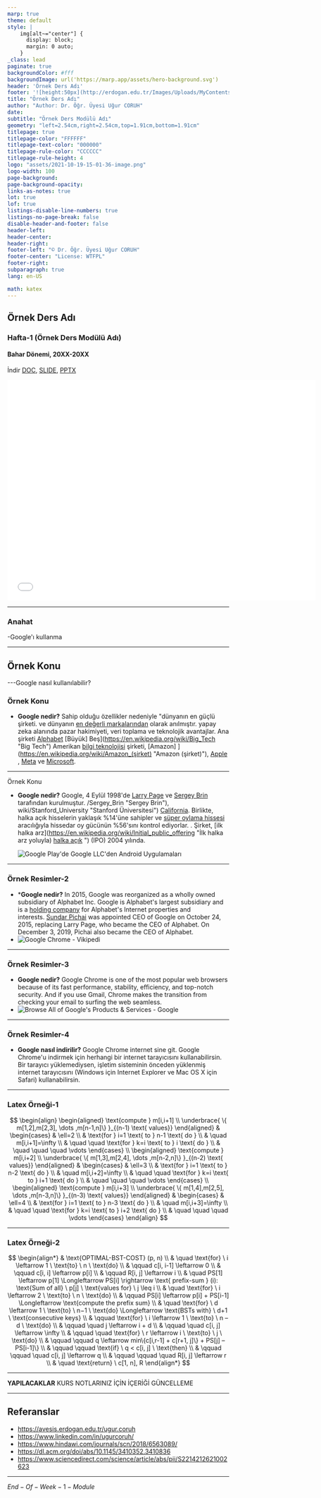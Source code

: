 ```yaml
---
marp: true
theme: default
style: |
    img[alt~="center"] {
      display: block;
      margin: 0 auto;
    }
_class: lead
paginate: true
backgroundColor: #fff
backgroundImage: url('https://marp.app/assets/hero-background.svg')
header: 'Örnek Ders Adı'
footer: '![height:50px](http://erdogan.edu.tr/Images/Uploads/MyContents/L_379-20170718142719217230.jpg) RTEU CE204 Hafta-1'
title: "Örnek Ders Adı"
author: "Author: Dr. Öğr. Üyesi Uğur CORUH"
date:
subtitle: "Örnek Ders Modülü Adı"
geometry: "left=2.54cm,right=2.54cm,top=1.91cm,bottom=1.91cm"
titlepage: true
titlepage-color: "FFFFFF"
titlepage-text-color: "000000"
titlepage-rule-color: "CCCCCC"
titlepage-rule-height: 4
logo: "assets/2021-10-19-15-01-36-image.png"
logo-width: 100 
page-background:
page-background-opacity:
links-as-notes: true
lot: true
lof: true
listings-disable-line-numbers: true
listings-no-page-break: false
disable-header-and-footer: false
header-left:
header-center:
header-right:
footer-left: "© Dr. Öğr. Üyesi Uğur CORUH"
footer-center: "License: WTFPL"
footer-right:
subparagraph: true
lang: en-US 

math: katex
---
```


<!-- _backgroundColor: aquq -->

<!-- _color: orange -->

<!-- paginate: false -->

## Örnek Ders Adı

### Hafta-1 (Örnek Ders Modülü Adı)

#### Bahar Dönemi, 20XX-20XX

İndir [DOC](week-1.tr.md_doc.pdf), [SLIDE](week-1.tr.md_slide.pdf), [PPTX](week-1.tr.md_slide.pptx)

<iframe width=700, height=500 frameBorder=0 src="../week-1.tr.md_slide.html"></iframe>

---

<!-- paginate: true -->

### Anahat

-Google'ı kullanma

---

## **Örnek Konu**

---Google nasıl kullanılabilir?

### Örnek Konu

- **Google nedir?**
Sahip olduğu özellikler nedeniyle "dünyanın en güçlü şirketi. ve dünyanın [en değerli markalarından](https://en.wikipedia.org/wiki/List_of_most_valuable_brands "En değerli markaların listesi") olarak anılmıştır. yapay zeka alanında pazar hakimiyeti, veri toplama ve teknolojik avantajlar. Ana şirketi [Alphabet](https://en.wikipedia.org/wiki/Alphabet_Inc. "Alphabet Inc.") [Büyük] Beş](https://en.wikipedia.org/wiki/Big_Tech "Big Tech") Amerikan [bilgi teknolojisi](https://en.wikipedia.org/wiki/Information_technology "Bilgi teknolojisi") şirketi, [Amazon] ](https://en.wikipedia.org/wiki/Amazon_(şirket) "Amazon (şirket)"), [Apple](https://en.wikipedia.org/wiki/Apple_Inc. "Apple Inc.") , [Meta](https://en.wikipedia.org/wiki/Meta_Platforms "Meta Platformlar") ve [Microsoft](https://en.wikipedia.org/wiki/Microsoft "Microsoft").
---

Örnek Konu


- **Google nedir?**
Google, 4 Eylül 1998'de [Larry Page](https://en.wikipedia.org/wiki/Larry_Page "Larry Page") ve [Sergey Brin](https://en.wikipedia.org/wiki) tarafından kurulmuştur. /Sergey_Brin "Sergey Brin"), wiki/Stanford_University "Stanford Üniversitesi") [California](https://en.wikipedia.org/wiki/California "California"). Birlikte, halka açık hisselerin yaklaşık %14'üne sahipler ve [süper oylama hissesi](https://en.wikipedia.org/wiki/Super-voting_stock "Süper oylama hissesi") aracılığıyla hissedar oy gücünün %56'sını kontrol ediyorlar. . Şirket, [ilk halka arz](https://en.wikipedia.org/wiki/Initial_public_offering "İlk halka arz yoluyla) [halka açık](https://en.wikipedia.org/wiki/Public_company "Halka açık şirket") ") (IPO) 2004 yılında.
  
  ![Google Play'de Google LLC'den Android Uygulamaları](https://play-lh.googleusercontent.com/1-hPxafOxdYpYZEOKzNIkSP43HXCNftVJVttoo4ucl7rsMASXW3Xr6GlXURCubE1tA=w3840-h2160-rw)
---

### Örnek Resimler-2

- ***Google nedir?**
 In 2015, Google was reorganized as a wholly owned subsidiary of Alphabet Inc. Google is Alphabet's largest subsidiary and is a [holding company](https://en.wikipedia.org/wiki/Holding_company "Holding company") for Alphabet's Internet properties and interests. [Sundar Pichai](https://en.wikipedia.org/wiki/Sundar_Pichai "Sundar Pichai") was appointed CEO of Google on October 24, 2015, replacing Larry Page, who became the CEO of Alphabet. On December 3, 2019, Pichai also became the CEO of Alphabet.
- ![Google Chrome - Vikipedi](https://upload.wikimedia.org/wikipedia/commons/thumb/e/e1/Google_Chrome_icon_%28February_2022%29.svg/800px-Google_Chrome_icon_%28February_2022%29.svg.png)
---

### Örnek Resimler-3

- **Google nedir?**
Google Chrome is one of the most popular web browsers because of its fast performance, stability, efficiency, and top-notch security. And if you use Gmail, Chrome makes the transition from checking your email to surfing the web seamless.
- ![Browse All of Google's Products & Services - Google](https://lh3.googleusercontent.com/O53jgarLMMs6WBjROWgvDFWD1SrzVxc3yLfpI8Lk7_2zUwmgzDi4T-y3QxFTABRkzXKG385ZSkknvOcbL0dt0S5XiAAqEzUO06gy6koJDSCxLERtlJw)

---

### Örnek Resimler-4

- **Google nasıl indirilir?**
Google Chrome internet sine git. Google Chrome'u indirmek için herhangi bir internet tarayıcısını kullanabilirsin. Bir tarayıcı yüklemediysen, işletim sisteminin önceden yüklenmiş internet tarayıcısını (Windows için Internet Explorer ve Mac OS X için Safari) kullanabilirsin.



---

###  Latex Örneği-1

$$
\begin{align}
  \begin{aligned}
  \text{compute } m[i,i+1] \\
  \underbrace{ \{ m[1,2],m[2,3], \dots ,m[n-1,n]\} }_{(n-1) \text{ values}}
  \end{aligned}
    & \begin{cases}
    & \ell=2  \\
    & \text{for } i=1 \text{ to } n-1 \text{ do } \\
    & \quad m[i,i+1]=\infty \\
    & \quad \quad \text{for } k=i \text{ to } i \text{ do } \\
    &  \quad \quad \quad \vdots
    \end{cases} \\
  \begin{aligned}
  \text{compute } m[i,i+2] \\
  \underbrace{ \{ m[1,3],m[2,4], \dots ,m[n-2,n]\} }_{(n-2) \text{ values}}
  \end{aligned}
    & \begin{cases}
    & \ell=3  \\
    & \text{for } i=1 \text{ to } n-2 \text{ do } \\
    & \quad m[i,i+2]=\infty \\
    & \quad \quad \text{for } k=i \text{ to } i+1 \text{ do } \\
    & \quad \quad \quad \vdots
    \end{cases} \\
  \begin{aligned}
  \text{compute } m[i,i+3] \\
  \underbrace{ \{ m[1,4],m[2,5], \dots ,m[n-3,n]\} }_{(n-3) \text{ values}}
    \end{aligned}
    & \begin{cases}
    & \ell=4  \\
    & \text{for } i=1 \text{ to } n-3 \text{ do } \\
    & \quad m[i,i+3]=\infty \\
    & \quad \quad \text{for } k=i \text{ to } i+2 \text{ do } \\
    & \quad \quad \quad \vdots
    \end{cases}
\end{align}
$$

---

### Latex Örneği-2

$$
\begin{align*}
& \text{OPTIMAL-BST-COST} (p, n) \\
& \quad \text{for} \ i \leftarrow 1 \ \text{to} \ n \ \text{do} \\
& \qquad c[i, i-1] \leftarrow 0 \\
& \qquad c[i, i] \leftarrow p[i] \\
& \qquad R[i, j] \leftarrow i \\
& \quad PS[1] \leftarrow p[1] \Longleftarrow PS[i] \rightarrow  \text{ prefix-sum } (i): \text{Sum of all} \ p[j] \ \text{values for}  \ j \leq i
 \\
& \quad \text{for} \ i \leftarrow 2 \ \text{to} \ n \ \text{do} \\
& \qquad PS[i] \leftarrow p[i] + PS[i-1]  \Longleftarrow  \text{compute the prefix sum} \\
& \quad \text{for} \ d \leftarrow 1 \ \text{to} \ n−1 \ \text{do}   \Longleftarrow  \text{BSTs with} \ d+1 \ \text{consecutive keys} \\
& \qquad \text{for} \  i \leftarrow 1 \ \text{to} \ n – d \ \text{do} \\
& \qquad \quad j \leftarrow i + d \\
& \qquad \quad c[i, j] \leftarrow \infty \\
& \qquad \quad \text{for} \ r \leftarrow i \ \text{to} \ j \ \text{do} \\
& \qquad \qquad q \leftarrow min\{c[i,r-1] + c[r+1, j]\} +  PS[j] – PS[i-1]\} \\
& \qquad \qquad \text{if} \ q < c[i, j] \ \text{then} \\
& \qquad \qquad \quad c[i, j]  \leftarrow q \\
& \qquad \qquad \quad R[i, j] \leftarrow r \\
& \quad \text{return} \ c[1, n], R
\end{align*}
$$

---

**YAPILACAKLAR** KURS NOTLARINIZ İÇİN İÇERİĞİ GÜNCELLEME

--- 

## Referanslar

- https://avesis.erdogan.edu.tr/ugur.coruh
- https://www.linkedin.com/in/ugurcoruh/
- https://www.hindawi.com/journals/scn/2018/6563089/ 
- https://dl.acm.org/doi/abs/10.1145/3410352.3410836
- https://www.sciencedirect.com/science/article/abs/pii/S2214212621002623 


---

$End-Of-Week-1-Module$
